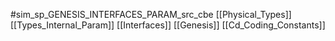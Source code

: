 #sim_sp_GENESIS_INTERFACES_PARAM_src_cbe
[[Physical_Types]]
[[Types_Internal_Param]]
[[Interfaces]]
[[Genesis]]
[[Cd_Coding_Constants]]
